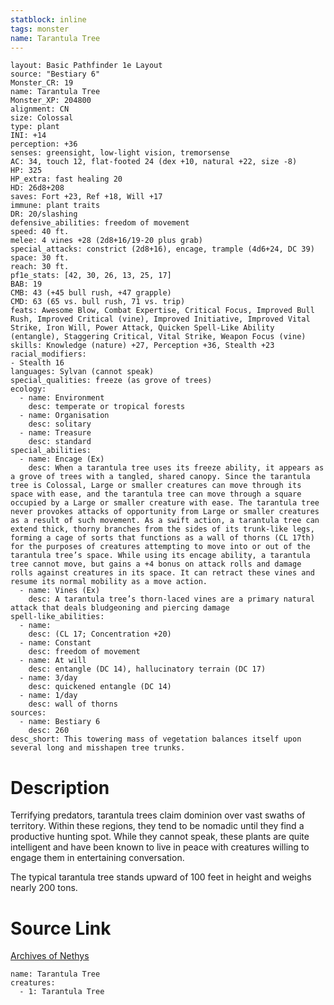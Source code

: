 ```yaml
---
statblock: inline
tags: monster
name: Tarantula Tree
---
```

```statblock
layout: Basic Pathfinder 1e Layout
source: "Bestiary 6"
Monster_CR: 19
name: Tarantula Tree
Monster_XP: 204800
alignment: CN
size: Colossal
type: plant
INI: +14
perception: +36
senses: greensight, low-light vision, tremorsense
AC: 34, touch 12, flat-footed 24 (dex +10, natural +22, size -8)
HP: 325
HP_extra: fast healing 20
HD: 26d8+208
saves: Fort +23, Ref +18, Will +17
immune: plant traits
DR: 20/slashing
defensive_abilities: freedom of movement
speed: 40 ft.
melee: 4 vines +28 (2d8+16/19-20 plus grab)
special_attacks: constrict (2d8+16), encage, trample (4d6+24, DC 39)
space: 30 ft.
reach: 30 ft.
pf1e_stats: [42, 30, 26, 13, 25, 17]
BAB: 19
CMB: 43 (+45 bull rush, +47 grapple)
CMD: 63 (65 vs. bull rush, 71 vs. trip)
feats: Awesome Blow, Combat Expertise, Critical Focus, Improved Bull Rush, Improved Critical (vine), Improved Initiative, Improved Vital Strike, Iron Will, Power Attack, Quicken Spell-Like Ability (entangle), Staggering Critical, Vital Strike, Weapon Focus (vine)
skills: Knowledge (nature) +27, Perception +36, Stealth +23
racial_modifiers:
- Stealth 16
languages: Sylvan (cannot speak)
special_qualities: freeze (as grove of trees)
ecology:
  - name: Environment
    desc: temperate or tropical forests
  - name: Organisation
    desc: solitary
  - name: Treasure
    desc: standard
special_abilities:
  - name: Encage (Ex)
    desc: When a tarantula tree uses its freeze ability, it appears as a grove of trees with a tangled, shared canopy. Since the tarantula tree is Colossal, Large or smaller creatures can move through its space with ease, and the tarantula tree can move through a square occupied by a Large or smaller creature with ease. The tarantula tree never provokes attacks of opportunity from Large or smaller creatures as a result of such movement. As a swift action, a tarantula tree can extend thick, thorny branches from the sides of its trunk-like legs, forming a cage of sorts that functions as a wall of thorns (CL 17th) for the purposes of creatures attempting to move into or out of the tarantula tree’s space. While using its encage ability, a tarantula tree cannot move, but gains a +4 bonus on attack rolls and damage rolls against creatures in its space. It can retract these vines and resume its normal mobility as a move action.
  - name: Vines (Ex)
    desc: A tarantula tree’s thorn-laced vines are a primary natural attack that deals bludgeoning and piercing damage
spell-like_abilities:
  - name:
    desc: (CL 17; Concentration +20)
  - name: Constant
    desc: freedom of movement
  - name: At will
    desc: entangle (DC 14), hallucinatory terrain (DC 17)
  - name: 3/day
    desc: quickened entangle (DC 14)
  - name: 1/day
    desc: wall of thorns
sources:
  - name: Bestiary 6
    desc: 260
desc_short: This towering mass of vegetation balances itself upon several long and misshapen tree trunks.
```
# Description
Terrifying predators, tarantula trees claim dominion over vast swaths of territory. Within these regions, they tend to be nomadic until they find a productive hunting spot. While they cannot speak, these plants are quite intelligent and have been known to live in peace with creatures willing to engage them in entertaining conversation. 

The typical tarantula tree stands upward of 100 feet in height and weighs nearly 200 tons.
# Source Link
[Archives of Nethys](https://aonprd.com/MonsterDisplay.aspx?ItemName=Tarantula%20Tree)
```encounter-table
name: Tarantula Tree
creatures:
  - 1: Tarantula Tree
```
